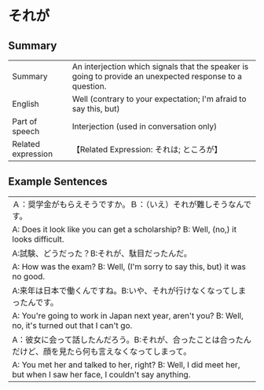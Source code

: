 # それが

## Summary

<table><tr>   <td>Summary</td>   <td>An interjection which signals that the speaker is going to provide an unexpected response to a question.</td></tr><tr>   <td>English</td>   <td>Well (contrary to your expectation; I'm afraid to say this, but)</td></tr><tr>   <td>Part of speech</td>   <td>Interjection (used in conversation only)</td></tr><tr>   <td>Related expression</td>   <td>【Related Expression: それは; ところが】</td></tr></table>

## Example Sentences

<table><tr><td>Ａ：奨学金がもらえそうですか。Ｂ：（いえ）それが難しそうなんです。</td></tr><tr><td>A: Does it look like you can get a scholarship? B: Well, (no,) it looks difficult.</td></tr><tr><td>A:試験、どうだった？B:それが、駄目だったんだ。</td></tr><tr><td>A: How was the exam? B: Well, (I'm sorry to say this, but) it was no good.</td></tr><tr><td>A:来年は日本で働くんですね。B:いや、それが行けなくなってしまったんです。</td></tr><tr><td>A: You're going to work in Japan next year, aren't you? B: Well, no, it's turned out that I can't go.</td></tr><tr><td>A：彼女に会って話したんだろう。B:それが、合ったことは合ったんだけど、顔を見たら何も言えなくなってしまって。</td></tr><tr><td>A: You met her and talked to her, right? B: Well, I did meet her, but when I saw her face, I couldn't say anything.</td></tr></table>

